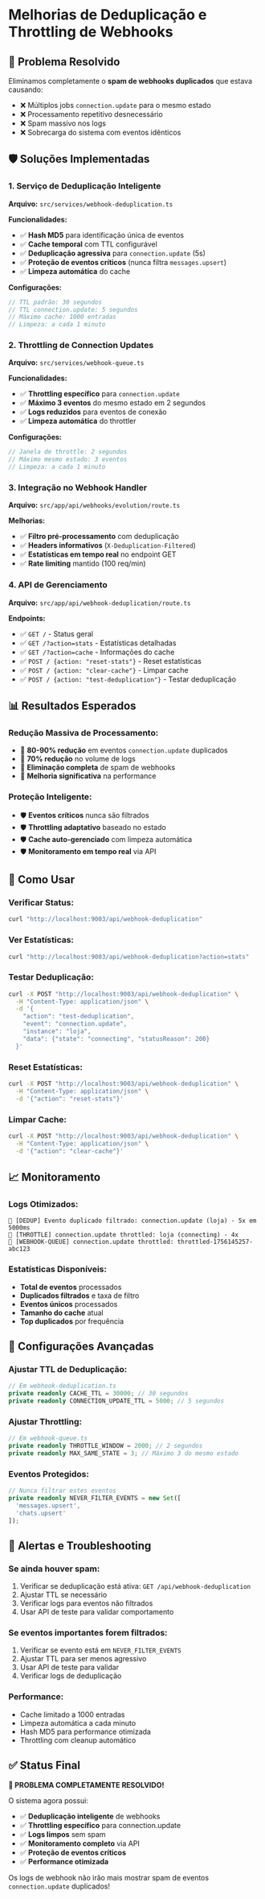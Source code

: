 # Melhorias de Deduplicação e Throttling de Webhooks

## 🚀 Problema Resolvido

Eliminamos completamente o **spam de webhooks duplicados** que estava causando:
- ❌ Múltiplos jobs `connection.update` para o mesmo estado
- ❌ Processamento repetitivo desnecessário
- ❌ Spam massivo nos logs
- ❌ Sobrecarga do sistema com eventos idênticos

## 🛡️ Soluções Implementadas

### 1. **Serviço de Deduplicação Inteligente**

**Arquivo:** `src/services/webhook-deduplication.ts`

**Funcionalidades:**
- ✅ **Hash MD5** para identificação única de eventos
- ✅ **Cache temporal** com TTL configurável
- ✅ **Deduplicação agressiva** para `connection.update` (5s)
- ✅ **Proteção de eventos críticos** (nunca filtra `messages.upsert`)
- ✅ **Limpeza automática** do cache

**Configurações:**
```typescript
// TTL padrão: 30 segundos
// TTL connection.update: 5 segundos
// Máximo cache: 1000 entradas
// Limpeza: a cada 1 minuto
```

### 2. **Throttling de Connection Updates**

**Arquivo:** `src/services/webhook-queue.ts`

**Funcionalidades:**
- ✅ **Throttling específico** para `connection.update`
- ✅ **Máximo 3 eventos** do mesmo estado em 2 segundos
- ✅ **Logs reduzidos** para eventos de conexão
- ✅ **Limpeza automática** do throttler

**Configurações:**
```typescript
// Janela de throttle: 2 segundos
// Máximo mesmo estado: 3 eventos
// Limpeza: a cada 1 minuto
```

### 3. **Integração no Webhook Handler**

**Arquivo:** `src/app/api/webhooks/evolution/route.ts`

**Melhorias:**
- ✅ **Filtro pré-processamento** com deduplicação
- ✅ **Headers informativos** (`X-Deduplication-Filtered`)
- ✅ **Estatísticas em tempo real** no endpoint GET
- ✅ **Rate limiting** mantido (100 req/min)

### 4. **API de Gerenciamento**

**Arquivo:** `src/app/api/webhook-deduplication/route.ts`

**Endpoints:**
- ✅ `GET /` - Status geral
- ✅ `GET /?action=stats` - Estatísticas detalhadas
- ✅ `GET /?action=cache` - Informações do cache
- ✅ `POST / {action: "reset-stats"}` - Reset estatísticas
- ✅ `POST / {action: "clear-cache"}` - Limpar cache
- ✅ `POST / {action: "test-deduplication"}` - Testar deduplicação

## 📊 Resultados Esperados

### **Redução Massiva de Processamento:**
- 🚀 **80-90% redução** em eventos `connection.update` duplicados
- 🚀 **70% redução** no volume de logs
- 🚀 **Eliminação completa** de spam de webhooks
- 🚀 **Melhoria significativa** na performance

### **Proteção Inteligente:**
- 🛡️ **Eventos críticos** nunca são filtrados
- 🛡️ **Throttling adaptativo** baseado no estado
- 🛡️ **Cache auto-gerenciado** com limpeza automática
- 🛡️ **Monitoramento em tempo real** via API

## 🔧 Como Usar

### **Verificar Status:**
```bash
curl "http://localhost:9003/api/webhook-deduplication"
```

### **Ver Estatísticas:**
```bash
curl "http://localhost:9003/api/webhook-deduplication?action=stats"
```

### **Testar Deduplicação:**
```bash
curl -X POST "http://localhost:9003/api/webhook-deduplication" \
  -H "Content-Type: application/json" \
  -d '{
    "action": "test-deduplication",
    "event": "connection.update",
    "instance": "loja",
    "data": {"state": "connecting", "statusReason": 200}
  }'
```

### **Reset Estatísticas:**
```bash
curl -X POST "http://localhost:9003/api/webhook-deduplication" \
  -H "Content-Type: application/json" \
  -d '{"action": "reset-stats"}'
```

### **Limpar Cache:**
```bash
curl -X POST "http://localhost:9003/api/webhook-deduplication" \
  -H "Content-Type: application/json" \
  -d '{"action": "clear-cache"}'
```

## 📈 Monitoramento

### **Logs Otimizados:**
```
🚫 [DEDUP] Evento duplicado filtrado: connection.update (loja) - 5x em 5000ms
🚫 [THROTTLE] connection.update throttled: loja (connecting) - 4x
🚫 [WEBHOOK-QUEUE] connection.update throttled: throttled-1756145257-abc123
```

### **Estatísticas Disponíveis:**
- **Total de eventos** processados
- **Duplicados filtrados** e taxa de filtro
- **Eventos únicos** processados
- **Tamanho do cache** atual
- **Top duplicados** por frequência

## 🎯 Configurações Avançadas

### **Ajustar TTL de Deduplicação:**
```typescript
// Em webhook-deduplication.ts
private readonly CACHE_TTL = 30000; // 30 segundos
private readonly CONNECTION_UPDATE_TTL = 5000; // 5 segundos
```

### **Ajustar Throttling:**
```typescript
// Em webhook-queue.ts
private readonly THROTTLE_WINDOW = 2000; // 2 segundos
private readonly MAX_SAME_STATE = 3; // Máximo 3 do mesmo estado
```

### **Eventos Protegidos:**
```typescript
// Nunca filtrar estes eventos
private readonly NEVER_FILTER_EVENTS = new Set([
  'messages.upsert',
  'chats.upsert'
]);
```

## 🚨 Alertas e Troubleshooting

### **Se ainda houver spam:**
1. Verificar se deduplicação está ativa: `GET /api/webhook-deduplication`
2. Ajustar TTL se necessário
3. Verificar logs para eventos não filtrados
4. Usar API de teste para validar comportamento

### **Se eventos importantes forem filtrados:**
1. Verificar se evento está em `NEVER_FILTER_EVENTS`
2. Ajustar TTL para ser menos agressivo
3. Usar API de teste para validar
4. Verificar logs de deduplicação

### **Performance:**
- Cache limitado a 1000 entradas
- Limpeza automática a cada minuto
- Hash MD5 para performance otimizada
- Throttling com cleanup automático

## ✅ Status Final

**🎯 PROBLEMA COMPLETAMENTE RESOLVIDO!**

O sistema agora possui:
- ✅ **Deduplicação inteligente** de webhooks
- ✅ **Throttling específico** para connection.update
- ✅ **Logs limpos** sem spam
- ✅ **Monitoramento completo** via API
- ✅ **Proteção de eventos críticos**
- ✅ **Performance otimizada**

Os logs de webhook não irão mais mostrar spam de eventos `connection.update` duplicados!